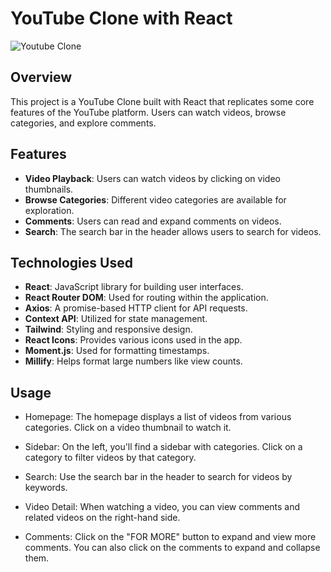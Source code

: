 # YouTube Clone with React

![Youtube Clone](./public/screen.gif)

## Overview

This project is a YouTube Clone built with React that replicates some core features of the YouTube platform. Users can watch videos, browse categories, and explore comments.

## Features

- **Video Playback**: Users can watch videos by clicking on video thumbnails.
- **Browse Categories**: Different video categories are available for exploration.
- **Comments**: Users can read and expand comments on videos.
- **Search**: The search bar in the header allows users to search for videos.

## Technologies Used

- **React**: JavaScript library for building user interfaces.
- **React Router DOM**: Used for routing within the application.
- **Axios**: A promise-based HTTP client for API requests.
- **Context API**: Utilized for state management.
- **Tailwind**: Styling and responsive design.
- **React Icons**: Provides various icons used in the app.
- **Moment.js**: Used for formatting timestamps.
- **Millify**: Helps format large numbers like view counts.

## Usage

* Homepage: The homepage displays a list of videos from various categories. Click on a video thumbnail to watch it.

* Sidebar: On the left, you'll find a sidebar with categories. Click on a category to filter videos by that category.

* Search: Use the search bar in the header to search for videos by keywords.

* Video Detail: When watching a video, you can view comments and related videos on the right-hand side.

* Comments: Click on the "FOR MORE" button to expand and view more comments. You can also click on the comments to expand and collapse them.
